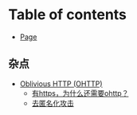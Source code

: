 # Table of contents

* [Page](README.md)

## 杂点

* [Oblivious HTTP (OHTTP)](za-dian/oblivious-http-ohttp/README.md)
  * [有https，为什么还需要ohttp？](za-dian/oblivious-http-ohttp/you-https-wei-shen-me-hai-xu-yao-ohttp.md)
  * [去匿名化攻击](za-dian/oblivious-http-ohttp/qu-ni-ming-hua-gong-ji.md)
